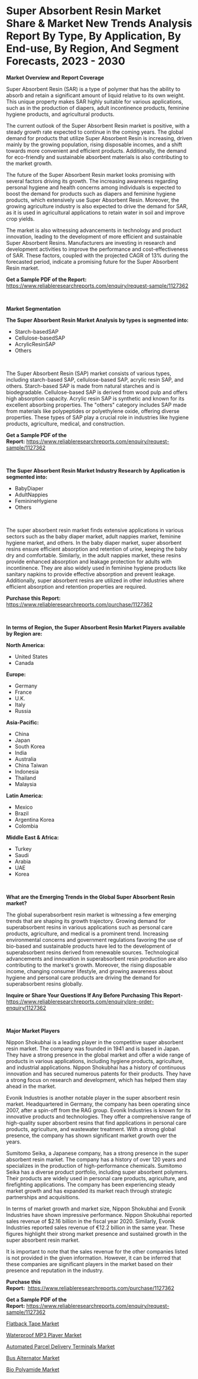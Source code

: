 <p><h1>Super Absorbent Resin Market Share & Market New Trends Analysis Report By Type, By Application, By End-use, By Region, And Segment Forecasts, 2023 - 2030</h1></p><p><strong>Market Overview and Report Coverage</strong></p>
<p><p>Super Absorbent Resin (SAR) is a type of polymer that has the ability to absorb and retain a significant amount of liquid relative to its own weight. This unique property makes SAR highly suitable for various applications, such as in the production of diapers, adult incontinence products, feminine hygiene products, and agricultural products.</p><p>The current outlook of the Super Absorbent Resin market is positive, with a steady growth rate expected to continue in the coming years. The global demand for products that utilize Super Absorbent Resin is increasing, driven mainly by the growing population, rising disposable incomes, and a shift towards more convenient and efficient products. Additionally, the demand for eco-friendly and sustainable absorbent materials is also contributing to the market growth.</p><p>The future of the Super Absorbent Resin market looks promising with several factors driving its growth. The increasing awareness regarding personal hygiene and health concerns among individuals is expected to boost the demand for products such as diapers and feminine hygiene products, which extensively use Super Absorbent Resin. Moreover, the growing agriculture industry is also expected to drive the demand for SAR, as it is used in agricultural applications to retain water in soil and improve crop yields.</p><p>The market is also witnessing advancements in technology and product innovation, leading to the development of more efficient and sustainable Super Absorbent Resins. Manufacturers are investing in research and development activities to improve the performance and cost-effectiveness of SAR. These factors, coupled with the projected CAGR of 13% during the forecasted period, indicate a promising future for the Super Absorbent Resin market.</p></p>
<p><strong>Get a Sample PDF of the Report:</strong> <a href="https://www.reliableresearchreports.com/enquiry/request-sample/1127362">https://www.reliableresearchreports.com/enquiry/request-sample/1127362</a></p>
<p>&nbsp;</p>
<p><strong>Market Segmentation</strong></p>
<p><strong>The Super Absorbent Resin Market Analysis by types is segmented into:</strong></p>
<p><ul><li>Starch-basedSAP</li><li>Cellulose-basedSAP</li><li>AcrylicResinSAP</li><li>Others</li></ul></p>
<p>&nbsp;</p>
<p><p>The Super Absorbent Resin (SAP) market consists of various types, including starch-based SAP, cellulose-based SAP, acrylic resin SAP, and others. Starch-based SAP is made from natural starches and is biodegradable. Cellulose-based SAP is derived from wood pulp and offers high absorption capacity. Acrylic resin SAP is synthetic and known for its excellent absorbing properties. The "others" category includes SAP made from materials like polypeptides or polyethylene oxide, offering diverse properties. These types of SAP play a crucial role in industries like hygiene products, agriculture, medical, and construction.</p></p>
<p><strong>Get a Sample PDF of the Report:</strong>&nbsp;<a href="https://www.reliableresearchreports.com/enquiry/request-sample/1127362">https://www.reliableresearchreports.com/enquiry/request-sample/1127362</a></p>
<p>&nbsp;</p>
<p><strong>The Super Absorbent Resin Market Industry Research by Application is segmented into:</strong></p>
<p><ul><li>BabyDiaper</li><li>AdultNappies</li><li>FeminineHygiene</li><li>Others</li></ul></p>
<p>&nbsp;</p>
<p><p>The super absorbent resin market finds extensive applications in various sectors such as the baby diaper market, adult nappies market, feminine hygiene market, and others. In the baby diaper market, super absorbent resins ensure efficient absorption and retention of urine, keeping the baby dry and comfortable. Similarly, in the adult nappies market, these resins provide enhanced absorption and leakage protection for adults with incontinence. They are also widely used in feminine hygiene products like sanitary napkins to provide effective absorption and prevent leakage. Additionally, super absorbent resins are utilized in other industries where efficient absorption and retention properties are required.</p></p>
<p><strong>Purchase this Report:</strong>&nbsp; <a href="https://www.reliableresearchreports.com/purchase/1127362">https://www.reliableresearchreports.com/purchase/1127362</a></p>
<p>&nbsp;</p>
<p><strong>In terms of Region, the Super Absorbent Resin Market Players available by Region are:</strong></p>
<p>
    <p> <strong> North America: </strong>
        <ul>
            <li>United States</li>
            <li>Canada</li>
        </ul>
        </p> 
    <p> <strong> Europe: </strong>
        <ul>
            <li>Germany</li>
            <li>France</li>
            <li>U.K.</li>
            <li>Italy</li>
            <li>Russia</li>
        </ul>
        </p> 
    <p> <strong> Asia-Pacific: </strong>
        <ul>
            <li>China</li>
            <li>Japan</li>
            <li>South Korea</li>
            <li>India</li>
            <li>Australia</li>
            <li>China Taiwan</li>
            <li>Indonesia</li>
            <li>Thailand</li>
            <li>Malaysia</li>
        </ul>
        </p> 
    <p> <strong> Latin America: </strong>
        <ul>
            <li>Mexico</li>
            <li>Brazil</li>
            <li>Argentina Korea</li>
            <li>Colombia</li>
        </ul>
        </p> 
    <p> <strong> Middle East & Africa: </strong>
        <ul>
            <li>Turkey</li>
            <li>Saudi</li>
            <li>Arabia</li>
            <li>UAE</li>
            <li>Korea</li>
        </ul>
    </p>
    </p>
<p>&nbsp;</p>
<p><strong>What are the Emerging Trends in the Global Super Absorbent Resin market?</strong></p>
<p><p>The global superabsorbent resin market is witnessing a few emerging trends that are shaping its growth trajectory. Growing demand for superabsorbent resins in various applications such as personal care products, agriculture, and medical is a prominent trend. Increasing environmental concerns and government regulations favoring the use of bio-based and sustainable products have led to the development of superabsorbent resins derived from renewable sources. Technological advancements and innovation in superabsorbent resin production are also contributing to the market's growth. Moreover, the rising disposable income, changing consumer lifestyle, and growing awareness about hygiene and personal care products are driving the demand for superabsorbent resins globally.</p></p>
<p><strong>Inquire or Share Your Questions If Any Before Purchasing This Report</strong>- <a href="https://www.reliableresearchreports.com/enquiry/pre-order-enquiry/1127362">https://www.reliableresearchreports.com/enquiry/pre-order-enquiry/1127362</a></p>
<p>&nbsp;</p>
<p><strong>Major Market Players</strong></p>
<p><p>Nippon Shokubhai is a leading player in the competitive super absorbent resin market. The company was founded in 1941 and is based in Japan. They have a strong presence in the global market and offer a wide range of products in various applications, including hygiene products, agriculture, and industrial applications. Nippon Shokubhai has a history of continuous innovation and has secured numerous patents for their products. They have a strong focus on research and development, which has helped them stay ahead in the market.</p><p>Evonik Industries is another notable player in the super absorbent resin market. Headquartered in Germany, the company has been operating since 2007, after a spin-off from the RAG group. Evonik Industries is known for its innovative products and technologies. They offer a comprehensive range of high-quality super absorbent resins that find applications in personal care products, agriculture, and wastewater treatment. With a strong global presence, the company has shown significant market growth over the years.</p><p>Sumitomo Seika, a Japanese company, has a strong presence in the super absorbent resin market. The company has a history of over 120 years and specializes in the production of high-performance chemicals. Sumitomo Seika has a diverse product portfolio, including super absorbent polymers. Their products are widely used in personal care products, agriculture, and firefighting applications. The company has been experiencing steady market growth and has expanded its market reach through strategic partnerships and acquisitions.</p><p>In terms of market growth and market size, Nippon Shokubhai and Evonik Industries have shown impressive performance. Nippon Shokubhai reported sales revenue of $2.16 billion in the fiscal year 2020. Similarly, Evonik Industries reported sales revenue of €12.2 billion in the same year. These figures highlight their strong market presence and sustained growth in the super absorbent resin market.</p><p>It is important to note that the sales revenue for the other companies listed is not provided in the given information. However, it can be inferred that these companies are significant players in the market based on their presence and reputation in the industry.</p></p>
<p><strong>Purchase this Report:</strong>&nbsp;&nbsp;<a href="https://www.reliableresearchreports.com/purchase/1127362">https://www.reliableresearchreports.com/purchase/1127362</a></p>
<p></p>
<p><strong>Get a Sample PDF of the Report:</strong>&nbsp;<a href="https://www.reliableresearchreports.com/enquiry/request-sample/1127362">https://www.reliableresearchreports.com/enquiry/request-sample/1127362</a></p>
<p><p><a href="https://github.com/marloy8/Market-Research-Report-List-1/blob/main/flatback-tape-market.md">Flatback Tape Market</a></p><p><a href="https://medium.com/@enosstark1905/decoding-waterproof-mp3-player-market-metrics-market-share-trends-and-growth-patterns-d992a65ff659">Waterproof MP3 Player Market</a></p><p><a href="https://medium.com/@lorimyers95/analyzing-automated-parcel-delivery-terminals-market-global-industry-perspective-and-forecast-d6cf14b4df01">Automated Parcel Delivery Terminals Market</a></p><p><a href="https://medium.com/@ruthmorales25/bus-alternator-market-exploring-market-share-market-trends-and-future-growth-0056cd138b82">Bus Alternator Market</a></p><p><a href="https://github.com/aliciawhite5576/Market-Research-Report-List-1/blob/main/bio-polyamide-market.md">Bio Polyamide Market</a></p></p>